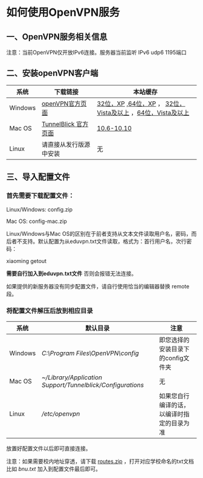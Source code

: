 # 如何使用OpenVPN服务

## 一、OpenVPN服务相关信息

注意：当前OpenVPN仅开放IPv6连接。服务器当前监听 IPv6 udp6 1195端口

## 二、安装openVPN客户端

系统 | 下载链接 | 本站缓存
--- | --- | ---
Windows | [openVPN官方页面](http://openvpn.net/index.php/open-source/downloads.html) | [32位，XP](https://eduvpn.net/files/openvpn-install-2.3.6-I003-i686.exe) ,[64位，XP](https://eduvpn.net/files/openvpn-install-2.3.6-I003-x86_64.exe) ， [32位，Vista及以上](https://eduvpn.net/files/openvpn-install-2.3.6-I603-i686.exe) ，[64位，Vista及以上](https://eduvpn.net/files/openvpn-install-2.3.6-I603-x86_64.exe)
Mac OS | [TunnelBlick 官方页面](http://sourceforge.net/projects/tunnelblick/) | [10.6-10.10](https://eduvpn.net/files/Tunnelblick_3.4.4_build_4055.4236.dmg)
Linux | 请直接从发行版源中安装 | 无

## 三、导入配置文件

### 首先需要下载配置文件：

Linux/Windows: config.zip

Mac OS: config-mac.zip

Linux/Windows与Mac OS的区别在于前者支持从文本文件读取用户名，密码，而后者不支持。默认配置为从eduvpn.txt文件读取，格式为：首行用户名，次行密码：

  xiaoming
  getout

**需要自行加入到eduvpn.txt文件** 否则会报错无法连接。

如果提供的新服务器没有同步配置文件，请自行使用恰当的编辑器替换 remote 段。

### 将配置文件解压后放到相应目录

系统 | 默认目录 | 注意
--- | --- | ---
Windows | *C:\Program Files\OpenVPN\config* | 即您选择的安装目录下的config文件夹
Mac OS | *~/Library/Application Support/Tunnelblick/Configurations* | 无
Linux | */etc/openvpn* | 如果您自行编译的话，以编译时指定的目录为准

放置好配置文件以后即可直接连接。

注意：如果需要校内地址穿透，请下载 [routes.zip](https://eduvpn.net/files/route.zip) ，打开对应学校命名的txt文档比如 *bnu.txt* 加入到配置文件最后即可。
